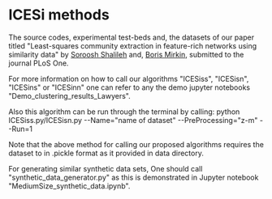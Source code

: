# ICESi methods


The source codes, experimental test-beds and, the datasets of our paper titled 
"Least-squares community extraction in feature-rich networks using similarity data"
by [Soroosh Shalileh](https://www.hse.ru/en/org/persons/316426865) and, [Boris Mirkin](https://www.hse.ru/en/staff/bmirkin), submitted to the journal PLoS One.


For more information on how to call our algorithms "ICESiss", "ICESisn", "ICESins" or "ICESinn" one can 
refer to any the demo jupyter notebooks "Demo_clustering_results_Lawyers". 

Also this algorithm can be run through the terminal by calling:
  python ICESiss.py/ICESisn.py --Name="name of dataset" --PreProcessing="z-m" --Run=1

  Note that the above method for calling our proposed algorithms requires the dataset to in .pickle format as it provided in data directory.  


For generating similar synthetic data sets, One should call "synthetic_data_generator.py" as 
this is demonstrated in Jupyter notebook "MediumSize_synthetic_data.ipynb".

